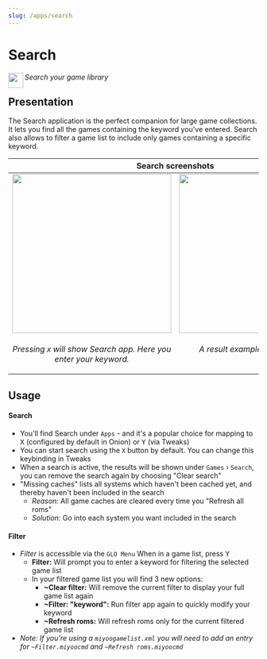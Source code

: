 ```yaml
---
slug: /apps/search
---
```


# Search

*Search your game library*<sup><img align="left" src="https://user-images.githubusercontent.com/44569252/189498482-2590f31f-cca2-46e9-a316-3af98828446a.png" width="30" /></sup>


## Presentation

The Search application is the perfect companion for large game collections. It lets you find all the games containing the keyword you've entered.
Search also allows to filter a game list to include only games containing a specific keyword.

<table><thead>
<th colspan="2"><b>Search screenshots</b></th>
</thead><tr>
<td width="50%" align="center" valign="top"><img src="https://user-images.githubusercontent.com/44569252/189498639-8e2a43a6-4020-4492-b4b1-6e3f0c0d5fd6.png" width="320" /> </td>
<td width="50%" align="center" valign="top"><img src="https://user-images.githubusercontent.com/44569252/189498645-f615dd73-ed0c-4505-a439-5fb5b611237d.png" width="320" /> </td>
</tr><tr>
<td align="center" valign="top"><p><i>Pressing <kbd>X</kbd> will show Search app. Here you enter your keyword.</i></p></td>
<td align="center" valign="top"><p><i>A result example of search app.</i></p></td>
</tr></table>





## Usage

#### **Search**

- You'll find Search under `Apps` - and it's a popular choice for mapping to <kbd>X</kbd> (configured by default in Onion) or <kbd>Y</kbd> (via Tweaks)
- You can start search using the `X` button by default. You can change this keybinding in Tweaks
- When a search is active, the results will be shown under `Games` › `Search`, you can remove the search again by choosing "Clear search"
- "Missing caches" lists all systems which haven't been cached yet, and thereby haven't been included in the search
  - *Reason:* All game caches are cleared every time you "Refresh all roms"
  - *Solution:* Go into each system you want included in the search


#### **Filter**

- *Filter* is accessible via the `GLO Menu` When in a game list, press <kbd>Y</kbd>
  - **Filter:** Will prompt you to enter a keyword for filtering the selected game list
  - In your filtered game list you will find 3 new options:
    - **~Clear filter:** Will remove the current filter to display your full game list again
    - **~Filter: "keyword":** Run filter app again to quickly modify your keyword
    - **~Refresh roms:** Will refresh roms only for the current filtered game list
- *Note: If you're using a `miyoogamelist.xml` you will need to add an entry for `~Filter.miyoocmd` and `~Refresh roms.miyoocmd`*


